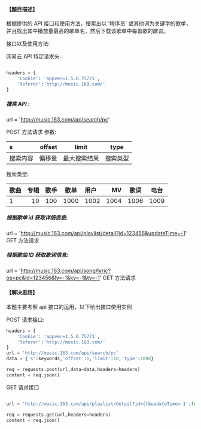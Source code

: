 
#### 【题目描述】

根据提供的 API 接口和使用方法，搜索出以 '程序员' 或其他词为关键字的歌单，并且找出其中播放量最高的歌单名，然后下载该歌单中每首歌的歌词。

接口以及使用方法:

网易云 API 特定请求头:
```python

headers = {
    'Cookie': 'appver=1.5.0.75771',
    'Referer':'http://music.163.com/'
}

```

##### 搜索 API :

url = 'http://music.163.com/api/search/pc'

POST 方法请求
参数:

| s     |     offset |   limit   |   type |
| :-------- | --------:| :------: |  :------:|
| 搜索内容    |   偏移量 |  最大搜索结果  | 搜索类型|

搜索类型:

| 歌曲 | 专辑 | 歌手 | 歌单 | 用户 | MV | 歌词 | 电台 |
| :--- | ---:| :---: |:----:| :--- | ---:| :---: |:----:|
| 1    |   10 |  100  | 1000| 1002 |1004 |  1006 | 1009|

##### 根据歌单 id 获取详细信息:

url = 'http://music.163.com/api/playlist/detail?id=123456&updateTime=-1'
GET 方法请求

##### 根据歌曲 ID 获取歌词信息:

url = 'http://music.163.com/api/song/lyric?os=pc&id=123456&lv=-1&kv=-1&tv=-1'
GET 方法请求


#### 【解决思路】

本题主要考察 api 接口的运用，以下给出接口使用实例

POST 请求接口:

```python
headers = {
    'Cookie': 'appver=1.5.0.75771',
    'Referer':'http://music.163.com/'
}
url = 'http://music.163.com/api/search/pc'
data = {'s':keywords,'offset':1,'limit':10,'type':1000}

req = requests.post(url,data=data,headers=headers)
content = req.json()


```

GET 请求接口

```python

url = 'http://music.163.com/api/playlist/detail?id={}&updateTime=-1'.format(28377211)

req = requests.get(url,headers=headers)
content = req.json()


```
